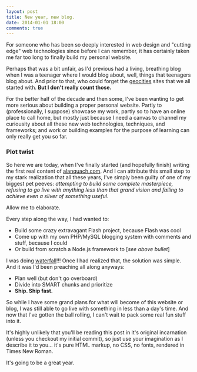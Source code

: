 ```yaml
---
layout: post
title: New year, new blog.
date: 2014-01-01 18:00
comments: true
---
```


For someone who has been so deeply interested in web design and "cutting edge" web technologies since before I can remember, it has certainly taken me far too long to finally build my personal website.

Perhaps that was a bit unfair, as I'd previous had a living, breathing blog when I was a teenager where I would blog about, well, things that teenagers blog about. And prior to that, who could forget the [geocities](http://geocities.com) sites that we all started with. **But I don't really count those.**

For the better half of the decade and then some, I've been wanting to get more serious about building a proper personal website. Partly to (professionally, I suppose) showcase my work, partly so to have an online place to call home, but mostly just because I need a canvas to channel my curiousity about all these new web technologies, techniques, and frameworks; and work or building examples for the purpose of learning can only really get you so far.

### Plot twist

So here we are today, when I've finally started (and hopefully finish) writing the first real content of [alanquach.com](/). And I can attribute this small step to my stark realization that all these years, I've simply been guilty of one of my biggest pet peeves: *attempting to build some complete masterpiece, refusing to go live with anything less than that grand vision and failing to achieve even a sliver of something useful*.

Allow me to elaborate.

Every step along the way, I had wanted to:
* Build some crazy extravagant Flash project, because Flash was cool
* Come up with my own PHP/MySQL blogging system with comments and stuff, because I could
* Or build from scratch a Node.js framework to [*see above bullet*]

I was doing [waterfall](http://en.wikipedia.org/wiki/Waterfall_model)!!! Once I had realized that, the solution was simple. And it was I'd been preaching all along anyways:
* Plan well (but don't go overboard)
* Divide into SMART chunks and prioritize
* **Ship. Ship fast.**

So while I have some grand plans for what will become of this website or blog, I was still able to go live with something in less than a day's time. And now that I've gotten the ball rolling, I can't wait to pack some real fun stuff into it.

It's highly unlikely that you'll be reading this post in it's original incarnation (unless you checkout my initial commit), so just use your imagination as I describe it to you... it's pure HTML markup, no CSS, no fonts, rendered in Times New Roman.

It's going to be a great year.